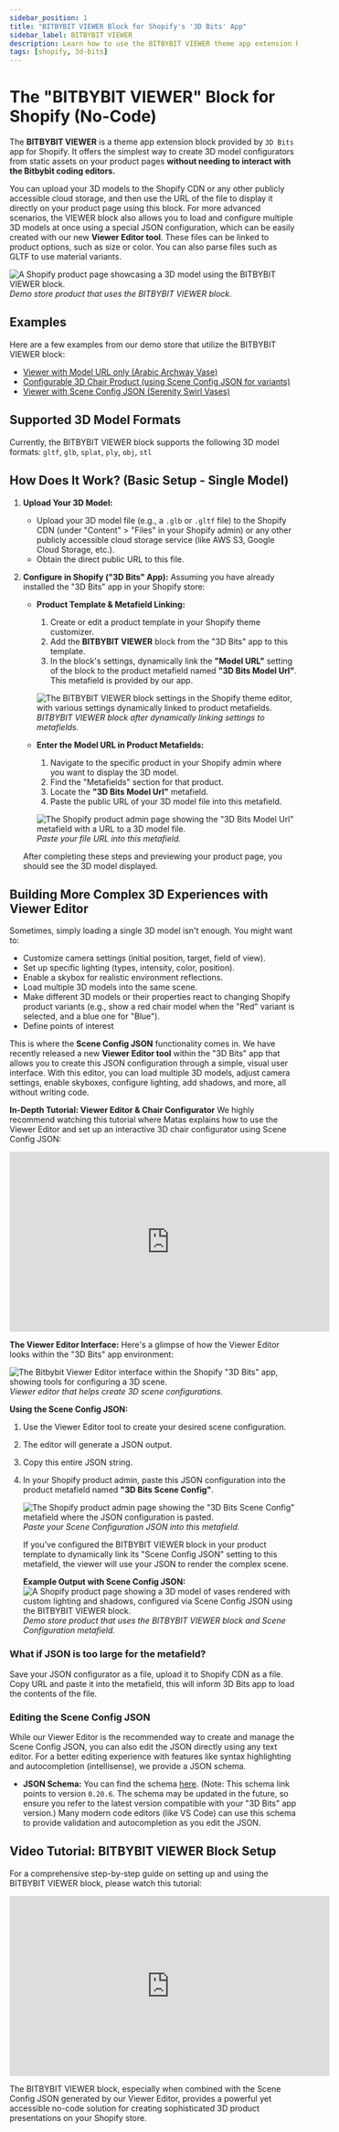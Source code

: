 ```yaml
---
sidebar_position: 1
title: "BITBYBIT VIEWER Block for Shopify's '3D Bits' App"
sidebar_label: BITBYBIT VIEWER
description: Learn how to use the BITBYBIT VIEWER theme app extension block in Shopify's "3D Bits" app to display static 3D models and configure complex scenes on your product pages without coding.
tags: [shopify, 3d-bits]
---
```


# The "BITBYBIT VIEWER" Block for Shopify (No-Code)

The **BITBYBIT VIEWER** is a theme app extension block provided by `3D Bits` app for Shopify. It offers the simplest way to create 3D model configurators from static assets on your product pages **without needing to interact with the Bitbybit coding editors.**

You can upload your 3D models to the Shopify CDN or any other publicly accessible cloud storage, and then use the URL of the file to display it directly on your product page using this block. For more advanced scenarios, the VIEWER block also allows you to load and configure multiple 3D models at once using a special JSON configuration, which can be easily created with our new **Viewer Editor tool**. These files can be linked to product options, such as size or color. You can also parse files such as GLTF to use material variants.

![A Shopify product page showcasing a 3D model using the BITBYBIT VIEWER block.](https://ik.imagekit.io/bitbybit/app/assets/start/shopify/bitbybit-viewer-theme-app-extension-block-shopify-3d-bits.jpeg "Demo store product using the BITBYBIT VIEWER block")
*Demo store product that uses the BITBYBIT VIEWER block.*

## Examples

Here are a few examples from our demo store that utilize the BITBYBIT VIEWER block:
*   [Viewer with Model URL only (Arabic Archway Vase)](https://bitbybit-dev-3d-configurators.myshopify.com/products/arabic-archway-vase-for-3d-printing)
*   [Configurable 3D Chair Product (using Scene Config JSON for variants)](https://bitbybit-dev-3d-configurators.myshopify.com/products/chair-configurator-no-code-variants)
*   [Viewer with Scene Config JSON (Serenity Swirl Vases)](https://bitbybit-dev-3d-configurators.myshopify.com/products/serenity-swirl-vases)

## Supported 3D Model Formats

Currently, the BITBYBIT VIEWER block supports the following 3D model formats:
`gltf`, `glb`, `splat`, `ply`, `obj`, `stl`

## How Does It Work? (Basic Setup - Single Model)

1.  **Upload Your 3D Model:**
    *   Upload your 3D model file (e.g., a `.glb` or `.gltf` file) to the Shopify CDN (under "Content" > "Files" in your Shopify admin) or any other publicly accessible cloud storage service (like AWS S3, Google Cloud Storage, etc.).
    *   Obtain the direct public URL to this file.

2.  **Configure in Shopify ("3D Bits" App):**
    Assuming you have already installed the "3D Bits" app in your Shopify store:
    *   **Product Template & Metafield Linking:**
        1.  Create or edit a product template in your Shopify theme customizer.
        2.  Add the **BITBYBIT VIEWER** block from the "3D Bits" app to this template.
        3.  In the block's settings, dynamically link the **"Model URL"** setting of the block to the product metafield named **"3D Bits Model Url"**. This metafield is provided by our app.

        ![The BITBYBIT VIEWER block settings in the Shopify theme editor, with various settings dynamically linked to product metafields.](https://ik.imagekit.io/bitbybit/app/assets/start/shopify/3d-bits-bitbybit-viewer-theme-app-extension-configuration-dynamic-links.jpeg "BITBYBIT VIEWER block with dynamically linked settings")
        *BITBYBIT VIEWER block after dynamically linking settings to metafields.*

    *   **Enter the Model URL in Product Metafields:**
        1.  Navigate to the specific product in your Shopify admin where you want to display the 3D model.
        2.  Find the "Metafields" section for that product.
        3.  Locate the **"3D Bits Model Url"** metafield.
        4.  Paste the public URL of your 3D model file into this metafield.

        ![The Shopify product admin page showing the "3D Bits Model Url" metafield with a URL to a 3D model file.](https://ik.imagekit.io/bitbybit/app/assets/start/shopify/bitbybit-model-preview-url-metafield.jpeg "Pasting the file URL into the metafield")
        *Paste your file URL into this metafield.*

    After completing these steps and previewing your product page, you should see the 3D model displayed.

## Building More Complex 3D Experiences with Viewer Editor

Sometimes, simply loading a single 3D model isn't enough. You might want to:
*   Customize camera settings (initial position, target, field of view).
*   Set up specific lighting (types, intensity, color, position).
*   Enable a skybox for realistic environment reflections.
*   Load multiple 3D models into the same scene.
*   Make different 3D models or their properties react to changing Shopify product variants (e.g., show a red chair model when the "Red" variant is selected, and a blue one for "Blue").
*   Define points of interest

This is where the **Scene Config JSON** functionality comes in. We have recently released a new **Viewer Editor tool** within the "3D Bits" app that allows you to create this JSON configuration through a simple, visual user interface. With this editor, you can load multiple 3D models, adjust camera settings, enable skyboxes, configure lighting, add shadows, and more, all without writing code.

**In-Depth Tutorial: Viewer Editor & Chair Configurator**
We highly recommend watching this tutorial where Matas explains how to use the Viewer Editor and set up an interactive 3D chair configurator using Scene Config JSON:

<div class="responsive-video-container">
  <iframe 
    width="560" 
    height="315" 
    src="https://www.youtube.com/embed/7R6ueAHGFhg" 
    title="3D Configurators On Shopify Product Pages with Bitbybit Viewer Editor And GLTF Assets (No Code)" 
    frameborder="0" 
    allow="accelerometer; autoplay; clipboard-write; encrypted-media; gyroscope; picture-in-picture; web-share" 
    allowfullscreen>
  </iframe>
</div>

**The Viewer Editor Interface:**
Here's a glimpse of how the Viewer Editor looks within the "3D Bits" app environment:

![The Bitbybit Viewer Editor interface within the Shopify "3D Bits" app, showing tools for configuring a 3D scene.](https://ik.imagekit.io/bitbybit/app/assets/start/shopify/3d-bits-viewer-editor-on-shopify-by-bitbybit.jpeg "Viewer editor for scene configurations")
*Viewer editor that helps create 3D scene configurations.*

**Using the Scene Config JSON:**
1.  Use the Viewer Editor tool to create your desired scene configuration.
2.  The editor will generate a JSON output.
3.  Copy this entire JSON string.
4.  In your Shopify product admin, paste this JSON configuration into the product metafield named **"3D Bits Scene Config"**.

    ![The Shopify product admin page showing the "3D Bits Scene Config" metafield where the JSON configuration is pasted.](https://ik.imagekit.io/bitbybit/app/assets/start/shopify/shopify-3d-bits-viewer-scene-config-json.jpeg "Pasting Scene Configuration JSON into the metafield")
    *Paste your Scene Configuration JSON into this metafield.*

    If you've configured the BITBYBIT VIEWER block in your product template to dynamically link its "Scene Config JSON" setting to this metafield, the viewer will use your JSON to render the complex scene.

    **Example Output with Scene Config JSON:**
    ![A Shopify product page showing a 3D model of vases rendered with custom lighting and shadows, configured via Scene Config JSON using the BITBYBIT VIEWER block.](https://ik.imagekit.io/bitbybit/app/assets/start/shopify/product-page-viewer-serenity-swirl-shopify.jpeg "Product page using VIEWER block and Scene Config JSON")
    *Demo store product that uses the BITBYBIT VIEWER block and Scene Configuration metafield.*

### What if JSON is too large for the metafield?

Save your JSON configurator as a file, upload it to Shopify CDN as a file. Copy URL and paste it into the metafield, this will inform 3D Bits app to load the contents of the file.

### Editing the Scene Config JSON

While our Viewer Editor is the recommended way to create and manage the Scene Config JSON, you can also edit the JSON directly using any text editor. For a better editing experience with features like syntax highlighting and autocompletion (intellisense), we provide a JSON schema.

*   **JSON Schema:** You can find the schema [here](https://ik.imagekit.io/bitbybit/app/assets/start/shopify/viewer-scene-config-schema-0-20-6.json). (Note: This schema link points to version `0.20.6`. The schema may be updated in the future, so ensure you refer to the latest version compatible with your "3D Bits" app version.)
    Many modern code editors (like VS Code) can use this schema to provide validation and autocompletion as you edit the JSON.

## Video Tutorial: BITBYBIT VIEWER Block Setup

For a comprehensive step-by-step guide on setting up and using the BITBYBIT VIEWER block, please watch this tutorial:

<div class="responsive-video-container">
  <iframe 
    width="560" 
    height="315" 
    src="https://www.youtube.com/embed/FcvQAVE1tDc" 
    title="Tutorial Explains How To Use 3D Bits App For Shopify With BITBYBIT VIEWER Theme App Extension Block" 
    frameborder="0" 
    allow="accelerometer; autoplay; clipboard-write; encrypted-media; gyroscope; picture-in-picture; web-share" 
    allowfullscreen>
  </iframe>
</div>

The BITBYBIT VIEWER block, especially when combined with the Scene Config JSON generated by our Viewer Editor, provides a powerful yet accessible no-code solution for creating sophisticated 3D product presentations on your Shopify store.